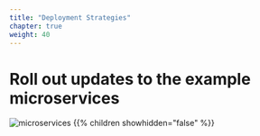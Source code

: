 ```yaml
---
title: "Deployment Strategies"
chapter: true
weight: 40
---
```


# Roll out updates to the example microservices

![microservices](/images/crystal.svg)
{{% children showhidden="false" %}}
